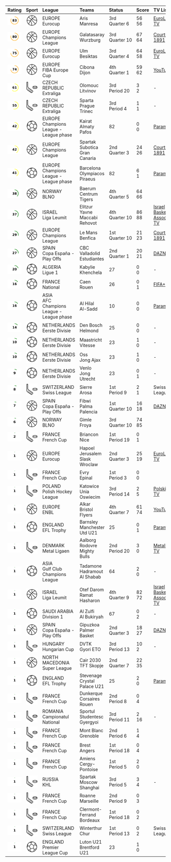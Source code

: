 | Rating                                                                                                                                 | Sport                                                                                                                | League                                      | Teams                             | Status         | Score    | TV Listing                                                                                                |
|:---------------------------------------------------------------------------------------------------------------------------------------|:---------------------------------------------------------------------------------------------------------------------|:--------------------------------------------|:----------------------------------|:---------------|:---------|:----------------------------------------------------------------------------------------------------------|
| <img src="https://raw.githubusercontent.com/BlakeDuncan25/Donut-SVG-Ratings/bac4e4a278175106499642192132b1786a9aec38/83.svg" alt="83"> | <img src="https://raw.githubusercontent.com/BlakeDuncan25/Donut-SVG-Ratings/master/basketball.png" alt="Basketball"> | EUROPE<br>Eurocup                           | Aris<br>Manresa                   | 3rd Quarter 6  | 56<br>56 | <a href="https://tv.euroleague.net/">EuroLeague TV</a>                                                    |
| <img src="https://raw.githubusercontent.com/BlakeDuncan25/Donut-SVG-Ratings/bac4e4a278175106499642192132b1786a9aec38/80.svg" alt="80"> | <img src="https://raw.githubusercontent.com/BlakeDuncan25/Donut-SVG-Ratings/master/basketball.png" alt="Basketball"> | EUROPE<br>Champions League                  | Galatasaray<br>Wurzburg           | 3rd Quarter 10 | 67<br>64 | <a href="https://www.dazn.com/en-US/competition/Competition:dqu2u44uhtdj7qai48q72box5">Courtside 1891</a> |
| <img src="https://raw.githubusercontent.com/BlakeDuncan25/Donut-SVG-Ratings/bac4e4a278175106499642192132b1786a9aec38/75.svg" alt="75"> | <img src="https://raw.githubusercontent.com/BlakeDuncan25/Donut-SVG-Ratings/master/basketball.png" alt="Basketball"> | EUROPE<br>Eurocup                           | Ulm<br>Besiktas                   | 3rd Quarter 4  | 64<br>58 | <a href="https://tv.euroleague.net/">EuroLeague TV</a>                                                    |
| <img src="https://raw.githubusercontent.com/BlakeDuncan25/Donut-SVG-Ratings/bac4e4a278175106499642192132b1786a9aec38/74.svg" alt="74"> | <img src="https://raw.githubusercontent.com/BlakeDuncan25/Donut-SVG-Ratings/master/basketball.png" alt="Basketball"> | EUROPE<br>FIBA Europe Cup                   | Cibona<br>Dijon                   | 4th Quarter 1  | 59<br>62 | <a href="https://www.youtube.com/@FIBA/streams">YouTube</a>                                               |
| <img src="https://raw.githubusercontent.com/BlakeDuncan25/Donut-SVG-Ratings/bac4e4a278175106499642192132b1786a9aec38/61.svg" alt="61"> | <img src="https://raw.githubusercontent.com/BlakeDuncan25/Donut-SVG-Ratings/master/hockey.png" alt="Ice Hockey">     | CZECH REPUBLIC<br>Extraliga                 | Olomouc<br>Litvinov               | 3rd Period 20  | 3<br>2   | -                                                                                                         |
| <img src="https://raw.githubusercontent.com/BlakeDuncan25/Donut-SVG-Ratings/bac4e4a278175106499642192132b1786a9aec38/55.svg" alt="55"> | <img src="https://raw.githubusercontent.com/BlakeDuncan25/Donut-SVG-Ratings/master/hockey.png" alt="Ice Hockey">     | CZECH REPUBLIC<br>Extraliga                 | Sparta Prague<br>Trinec           | 3rd Period 4   | 1<br>1   | -                                                                                                         |
| <img src="https://raw.githubusercontent.com/BlakeDuncan25/Donut-SVG-Ratings/bac4e4a278175106499642192132b1786a9aec38/42.svg" alt="42"> | <img src="https://raw.githubusercontent.com/BlakeDuncan25/Donut-SVG-Ratings/master/soccer.png" alt="Soccer">         | EUROPE<br>Champions League - League phase   | Kairat Almaty<br>Pafos            | 82             | 0<br>0   | <a href="https://www.paramountplus.com/shows/uefa-champions-league/">Paramount+</a>                       |
| <img src="https://raw.githubusercontent.com/BlakeDuncan25/Donut-SVG-Ratings/bac4e4a278175106499642192132b1786a9aec38/42.svg" alt="42"> | <img src="https://raw.githubusercontent.com/BlakeDuncan25/Donut-SVG-Ratings/master/basketball.png" alt="Basketball"> | EUROPE<br>Champions League                  | Spartak Subotica<br>Gran Canaria  | 2nd Quarter 3  | 24<br>26 | <a href="https://www.dazn.com/en-US/competition/Competition:dqu2u44uhtdj7qai48q72box5">Courtside 1891</a> |
| <img src="https://raw.githubusercontent.com/BlakeDuncan25/Donut-SVG-Ratings/bac4e4a278175106499642192132b1786a9aec38/41.svg" alt="41"> | <img src="https://raw.githubusercontent.com/BlakeDuncan25/Donut-SVG-Ratings/master/soccer.png" alt="Soccer">         | EUROPE<br>Champions League - League phase   | Barcelona<br>Olympiacos Piraeus   | 82             | 6<br>1   | <a href="https://www.paramountplus.com/shows/uefa-champions-league/">Paramount+</a>                       |
| <img src="https://raw.githubusercontent.com/BlakeDuncan25/Donut-SVG-Ratings/bac4e4a278175106499642192132b1786a9aec38/38.svg" alt="38"> | <img src="https://raw.githubusercontent.com/BlakeDuncan25/Donut-SVG-Ratings/master/basketball.png" alt="Basketball"> | NORWAY<br>BLNO                              | Baerum<br>Centrum Tigers          | 4th Quarter 5  | 64<br>66 | <a href="#N/A"></a>                                                                                       |
| <img src="https://raw.githubusercontent.com/BlakeDuncan25/Donut-SVG-Ratings/bac4e4a278175106499642192132b1786a9aec38/37.svg" alt="37"> | <img src="https://raw.githubusercontent.com/BlakeDuncan25/Donut-SVG-Ratings/master/basketball.png" alt="Basketball"> | ISRAEL<br>Liga Leumit                       | Elitzur Yavne<br>Maccabi Rehovot  | 4th Quarter 10 | 86<br>88 | <a href="https://tv.ibasketball.co.il/">Israel Basketball Association TV</a>                              |
| <img src="https://raw.githubusercontent.com/BlakeDuncan25/Donut-SVG-Ratings/bac4e4a278175106499642192132b1786a9aec38/29.svg" alt="29"> | <img src="https://raw.githubusercontent.com/BlakeDuncan25/Donut-SVG-Ratings/master/basketball.png" alt="Basketball"> | EUROPE<br>Champions League                  | Le Mans<br>Benfica                | 1st Quarter 10 | 21<br>23 | <a href="https://www.dazn.com/en-US/competition/Competition:dqu2u44uhtdj7qai48q72box5">Courtside 1891</a> |
| <img src="https://raw.githubusercontent.com/BlakeDuncan25/Donut-SVG-Ratings/bac4e4a278175106499642192132b1786a9aec38/27.svg" alt="27"> | <img src="https://raw.githubusercontent.com/BlakeDuncan25/Donut-SVG-Ratings/master/basketball.png" alt="Basketball"> | SPAIN<br>Copa España - Play Offs            | CBC Valladolid<br>Estudiantes     | 2nd Quarter 1  | 20<br>21 | <a href="https://www.dazn.com/en-US/sport/Sport:ayp4nebmprfbvzdsisazcw74y">DAZN</a>                       |
| <img src="https://raw.githubusercontent.com/BlakeDuncan25/Donut-SVG-Ratings/bac4e4a278175106499642192132b1786a9aec38/20.svg" alt="20"> | <img src="https://raw.githubusercontent.com/BlakeDuncan25/Donut-SVG-Ratings/master/soccer.png" alt="Soccer">         | ALGERIA<br>Ligue 1                          | Kabylie<br>Khenchela              | 27             | 0<br>0   | -                                                                                                         |
| <img src="https://raw.githubusercontent.com/BlakeDuncan25/Donut-SVG-Ratings/bac4e4a278175106499642192132b1786a9aec38/16.svg" alt="16"> | <img src="https://raw.githubusercontent.com/BlakeDuncan25/Donut-SVG-Ratings/master/soccer.png" alt="Soccer">         | FRANCE<br>National                          | Caen<br>Rouen                     | 26             | 0<br>1   | <a href="https://www.plus.fifa.com/en/">FIFA+</a>                                                         |
| <img src="https://raw.githubusercontent.com/BlakeDuncan25/Donut-SVG-Ratings/bac4e4a278175106499642192132b1786a9aec38/16.svg" alt="16"> | <img src="https://raw.githubusercontent.com/BlakeDuncan25/Donut-SVG-Ratings/master/soccer.png" alt="Soccer">         | ASIA<br>AFC Champions League - League phase | Al Hilal<br>Al-Sadd               | 10             | 0<br>0   | <a href="https://www.paramountplus.com/shows/afc-champions-league/">Paramount+</a>                        |
| <img src="https://raw.githubusercontent.com/BlakeDuncan25/Donut-SVG-Ratings/bac4e4a278175106499642192132b1786a9aec38/14.svg" alt="14"> | <img src="https://raw.githubusercontent.com/BlakeDuncan25/Donut-SVG-Ratings/master/soccer.png" alt="Soccer">         | NETHERLANDS<br>Eerste Divisie               | Den Bosch<br>Helmond              | 25             | 0<br>0   | -                                                                                                         |
| <img src="https://raw.githubusercontent.com/BlakeDuncan25/Donut-SVG-Ratings/bac4e4a278175106499642192132b1786a9aec38/10.svg" alt="10"> | <img src="https://raw.githubusercontent.com/BlakeDuncan25/Donut-SVG-Ratings/master/soccer.png" alt="Soccer">         | NETHERLANDS<br>Eerste Divisie               | Maastricht<br>Vitesse             | 23             | 1<br>0   | -                                                                                                         |
| <img src="https://raw.githubusercontent.com/BlakeDuncan25/Donut-SVG-Ratings/bac4e4a278175106499642192132b1786a9aec38/10.svg" alt="10"> | <img src="https://raw.githubusercontent.com/BlakeDuncan25/Donut-SVG-Ratings/master/soccer.png" alt="Soccer">         | NETHERLANDS<br>Eerste Divisie               | Oss<br>Jong Ajax                  | 23             | 1<br>0   | -                                                                                                         |
| <img src="https://raw.githubusercontent.com/BlakeDuncan25/Donut-SVG-Ratings/bac4e4a278175106499642192132b1786a9aec38/9.svg" alt="9">   | <img src="https://raw.githubusercontent.com/BlakeDuncan25/Donut-SVG-Ratings/master/soccer.png" alt="Soccer">         | NETHERLANDS<br>Eerste Divisie               | Venlo<br>Jong Utrecht             | 23             | 0<br>1   | -                                                                                                         |
| <img src="https://raw.githubusercontent.com/BlakeDuncan25/Donut-SVG-Ratings/bac4e4a278175106499642192132b1786a9aec38/8.svg" alt="8">   | <img src="https://raw.githubusercontent.com/BlakeDuncan25/Donut-SVG-Ratings/master/hockey.png" alt="Ice Hockey">     | SWITZERLAND<br>Swiss League                 | Sierre<br>Arosa                   | 1st Period 9   | 2<br>1   | Swiss League TV                                                                                           |
| <img src="https://raw.githubusercontent.com/BlakeDuncan25/Donut-SVG-Ratings/bac4e4a278175106499642192132b1786a9aec38/7.svg" alt="7">   | <img src="https://raw.githubusercontent.com/BlakeDuncan25/Donut-SVG-Ratings/master/basketball.png" alt="Basketball"> | SPAIN<br>Copa España - Play Offs            | Fibwi Palma<br>Palencia           | 1st Quarter 10 | 16<br>18 | <a href="https://www.dazn.com/en-US/sport/Sport:ayp4nebmprfbvzdsisazcw74y">DAZN</a>                       |
| <img src="https://raw.githubusercontent.com/BlakeDuncan25/Donut-SVG-Ratings/bac4e4a278175106499642192132b1786a9aec38/6.svg" alt="6">   | <img src="https://raw.githubusercontent.com/BlakeDuncan25/Donut-SVG-Ratings/master/basketball.png" alt="Basketball"> | NORWAY<br>BLNO                              | Gimle<br>Froya                    | 3rd Quarter 10 | 74<br>85 | <a href="#N/A"></a>                                                                                       |
| <img src="https://raw.githubusercontent.com/BlakeDuncan25/Donut-SVG-Ratings/bac4e4a278175106499642192132b1786a9aec38/2.svg" alt="2">   | <img src="https://raw.githubusercontent.com/BlakeDuncan25/Donut-SVG-Ratings/master/hockey.png" alt="Ice Hockey">     | FRANCE<br>French Cup                        | Briancon<br>Nice                  | 1st Period 19  | 0<br>1   | <a href="#N/A"></a>                                                                                       |
| <img src="https://raw.githubusercontent.com/BlakeDuncan25/Donut-SVG-Ratings/bac4e4a278175106499642192132b1786a9aec38/1.svg" alt="1">   | <img src="https://raw.githubusercontent.com/BlakeDuncan25/Donut-SVG-Ratings/master/basketball.png" alt="Basketball"> | EUROPE<br>Eurocup                           | Hapoel Jerusalem<br>Slask Wroclaw | 2nd Quarter 3  | 25<br>19 | <a href="https://tv.euroleague.net/">EuroLeague TV</a>                                                    |
| <img src="https://raw.githubusercontent.com/BlakeDuncan25/Donut-SVG-Ratings/bac4e4a278175106499642192132b1786a9aec38/1.svg" alt="1">   | <img src="https://raw.githubusercontent.com/BlakeDuncan25/Donut-SVG-Ratings/master/hockey.png" alt="Ice Hockey">     | FRANCE<br>French Cup                        | Evry<br>Epinal                    | 1st Period 3   | 0<br>0   | <a href="#N/A"></a>                                                                                       |
| <img src="https://raw.githubusercontent.com/BlakeDuncan25/Donut-SVG-Ratings/bac4e4a278175106499642192132b1786a9aec38/1.svg" alt="1">   | <img src="https://raw.githubusercontent.com/BlakeDuncan25/Donut-SVG-Ratings/master/hockey.png" alt="Ice Hockey">     | POLAND<br>Polish Hockey League              | Katowice<br>Unia Oswiecim         | 3rd Period 14  | 2<br>5   | <a href="https://polskihokej.tv/">Polski Hokej TV</a>                                                     |
| <img src="https://raw.githubusercontent.com/BlakeDuncan25/Donut-SVG-Ratings/bac4e4a278175106499642192132b1786a9aec38/1.svg" alt="1">   | <img src="https://raw.githubusercontent.com/BlakeDuncan25/Donut-SVG-Ratings/master/basketball.png" alt="Basketball"> | EUROPE<br>ENBL                              | Alkar<br>Bristol Flyers           | 4th Quarter 7  | 61<br>74 | <a href="https://www.youtube.com/@ENBLeague/streams">YouTube</a>                                          |
| <img src="https://raw.githubusercontent.com/BlakeDuncan25/Donut-SVG-Ratings/bac4e4a278175106499642192132b1786a9aec38/1.svg" alt="1">   | <img src="https://raw.githubusercontent.com/BlakeDuncan25/Donut-SVG-Ratings/master/soccer.png" alt="Soccer">         | ENGLAND<br>EFL Trophy                       | Barnsley<br>Manchester Utd U21    | 25             | 0<br>1   | <a href="https://www.paramountplus.com/shows/english-football-league/">Paramount+</a>                     |
| <img src="https://raw.githubusercontent.com/BlakeDuncan25/Donut-SVG-Ratings/bac4e4a278175106499642192132b1786a9aec38/1.svg" alt="1">   | <img src="https://raw.githubusercontent.com/BlakeDuncan25/Donut-SVG-Ratings/master/hockey.png" alt="Ice Hockey">     | DENMARK<br>Metal Ligaen                     | Aalborg<br>Rodovre Mighty Bulls   | 2nd Period 20  | 3<br>0   | <a href="https://www.metalligaen.tv/da/home">MetalLigaen TV</a>                                           |
| <img src="https://raw.githubusercontent.com/BlakeDuncan25/Donut-SVG-Ratings/bac4e4a278175106499642192132b1786a9aec38/1.svg" alt="1">   | <img src="https://raw.githubusercontent.com/BlakeDuncan25/Donut-SVG-Ratings/master/soccer.png" alt="Soccer">         | ASIA<br>Gulf Club Champions League          | Tadamone Hadramout<br>Al Shabab   | 64             | 2<br>0   | -                                                                                                         |
| <img src="https://raw.githubusercontent.com/BlakeDuncan25/Donut-SVG-Ratings/bac4e4a278175106499642192132b1786a9aec38/1.svg" alt="1">   | <img src="https://raw.githubusercontent.com/BlakeDuncan25/Donut-SVG-Ratings/master/basketball.png" alt="Basketball"> | ISRAEL<br>Liga Leumit                       | Otef Darom<br>Ramat Hasharon      | 4th Quarter 9  | 82<br>72 | <a href="https://tv.ibasketball.co.il/">Israel Basketball Association TV</a>                              |
| <img src="https://raw.githubusercontent.com/BlakeDuncan25/Donut-SVG-Ratings/bac4e4a278175106499642192132b1786a9aec38/1.svg" alt="1">   | <img src="https://raw.githubusercontent.com/BlakeDuncan25/Donut-SVG-Ratings/master/soccer.png" alt="Soccer">         | SAUDI ARABIA<br>Division 1                  | Al Zulfi<br>Al Bukiryah           | 67             | 0<br>2   | -                                                                                                         |
| <img src="https://raw.githubusercontent.com/BlakeDuncan25/Donut-SVG-Ratings/bac4e4a278175106499642192132b1786a9aec38/1.svg" alt="1">   | <img src="https://raw.githubusercontent.com/BlakeDuncan25/Donut-SVG-Ratings/master/basketball.png" alt="Basketball"> | SPAIN<br>Copa España - Play Offs            | Gipuzkoa<br>Palmer Basket         | 2nd Quarter 3  | 18<br>27 | <a href="https://www.dazn.com/en-US/sport/Sport:ayp4nebmprfbvzdsisazcw74y">DAZN</a>                       |
| <img src="https://raw.githubusercontent.com/BlakeDuncan25/Donut-SVG-Ratings/bac4e4a278175106499642192132b1786a9aec38/1.svg" alt="1">   | <img src="https://raw.githubusercontent.com/BlakeDuncan25/Donut-SVG-Ratings/master/hockey.png" alt="Ice Hockey">     | HUNGARY<br>Hungarian Cup                    | DVTK<br>Gyori ETO                 | 3rd Period 13  | 10<br>2  | -                                                                                                         |
| <img src="https://raw.githubusercontent.com/BlakeDuncan25/Donut-SVG-Ratings/bac4e4a278175106499642192132b1786a9aec38/1.svg" alt="1">   | <img src="https://raw.githubusercontent.com/BlakeDuncan25/Donut-SVG-Ratings/master/basketball.png" alt="Basketball"> | NORTH MACEDONIA<br>Super League             | Cair 2030<br>TFT Skopje           | 2nd Quarter 7  | 22<br>35 | <a href="#N/A"></a>                                                                                       |
| <img src="https://raw.githubusercontent.com/BlakeDuncan25/Donut-SVG-Ratings/bac4e4a278175106499642192132b1786a9aec38/1.svg" alt="1">   | <img src="https://raw.githubusercontent.com/BlakeDuncan25/Donut-SVG-Ratings/master/soccer.png" alt="Soccer">         | ENGLAND<br>EFL Trophy                       | Stevenage<br>Crystal Palace U21   | 25             | 2<br>0   | <a href="https://www.paramountplus.com/shows/english-football-league/">Paramount+</a>                     |
| <img src="https://raw.githubusercontent.com/BlakeDuncan25/Donut-SVG-Ratings/bac4e4a278175106499642192132b1786a9aec38/1.svg" alt="1">   | <img src="https://raw.githubusercontent.com/BlakeDuncan25/Donut-SVG-Ratings/master/hockey.png" alt="Ice Hockey">     | FRANCE<br>French Cup                        | Dunkerque Corsaires<br>Rouen      | 2nd Period 8   | 0<br>4   | <a href="#N/A"></a>                                                                                       |
| <img src="https://raw.githubusercontent.com/BlakeDuncan25/Donut-SVG-Ratings/bac4e4a278175106499642192132b1786a9aec38/1.svg" alt="1">   | <img src="https://raw.githubusercontent.com/BlakeDuncan25/Donut-SVG-Ratings/master/hockey.png" alt="Ice Hockey">     | ROMANIA<br>Campionatul National             | Sportul Studentesc<br>Gyergyoi    | 3rd Period 11  | 2<br>16  | -                                                                                                         |
| <img src="https://raw.githubusercontent.com/BlakeDuncan25/Donut-SVG-Ratings/bac4e4a278175106499642192132b1786a9aec38/1.svg" alt="1">   | <img src="https://raw.githubusercontent.com/BlakeDuncan25/Donut-SVG-Ratings/master/hockey.png" alt="Ice Hockey">     | FRANCE<br>French Cup                        | Mont Blanc<br>Grenoble            | 2nd Period 6   | 1<br>4   | <a href="#N/A"></a>                                                                                       |
| <img src="https://raw.githubusercontent.com/BlakeDuncan25/Donut-SVG-Ratings/bac4e4a278175106499642192132b1786a9aec38/1.svg" alt="1">   | <img src="https://raw.githubusercontent.com/BlakeDuncan25/Donut-SVG-Ratings/master/hockey.png" alt="Ice Hockey">     | FRANCE<br>French Cup                        | Brest<br>Angers                   | 1st Period 18  | 0<br>4   | <a href="#N/A"></a>                                                                                       |
| <img src="https://raw.githubusercontent.com/BlakeDuncan25/Donut-SVG-Ratings/bac4e4a278175106499642192132b1786a9aec38/1.svg" alt="1">   | <img src="https://raw.githubusercontent.com/BlakeDuncan25/Donut-SVG-Ratings/master/hockey.png" alt="Ice Hockey">     | FRANCE<br>French Cup                        | Amiens<br>Cergy-Pontoise          | 1st Period 5   | 2<br>0   | <a href="#N/A"></a>                                                                                       |
| <img src="https://raw.githubusercontent.com/BlakeDuncan25/Donut-SVG-Ratings/bac4e4a278175106499642192132b1786a9aec38/1.svg" alt="1">   | <img src="https://raw.githubusercontent.com/BlakeDuncan25/Donut-SVG-Ratings/master/hockey.png" alt="Ice Hockey">     | RUSSIA<br>KHL                               | Spartak Moscow<br>Shanghai        | 3rd Period 5   | 3<br>4   | -                                                                                                         |
| <img src="https://raw.githubusercontent.com/BlakeDuncan25/Donut-SVG-Ratings/bac4e4a278175106499642192132b1786a9aec38/1.svg" alt="1">   | <img src="https://raw.githubusercontent.com/BlakeDuncan25/Donut-SVG-Ratings/master/hockey.png" alt="Ice Hockey">     | FRANCE<br>French Cup                        | Roanne<br>Marseille               | 2nd Period 9   | 0<br>3   | <a href="#N/A"></a>                                                                                       |
| <img src="https://raw.githubusercontent.com/BlakeDuncan25/Donut-SVG-Ratings/bac4e4a278175106499642192132b1786a9aec38/1.svg" alt="1">   | <img src="https://raw.githubusercontent.com/BlakeDuncan25/Donut-SVG-Ratings/master/hockey.png" alt="Ice Hockey">     | FRANCE<br>French Cup                        | Clermont-Ferrand<br>Bordeaux      | 1st Period 18  | 0<br>2   | <a href="#N/A"></a>                                                                                       |
| <img src="https://raw.githubusercontent.com/BlakeDuncan25/Donut-SVG-Ratings/bac4e4a278175106499642192132b1786a9aec38/1.svg" alt="1">   | <img src="https://raw.githubusercontent.com/BlakeDuncan25/Donut-SVG-Ratings/master/hockey.png" alt="Ice Hockey">     | SWITZERLAND<br>Swiss League                 | Winterthur<br>Chur                | 1st Period 13  | 0<br>2   | Swiss League TV                                                                                           |
| <img src="https://raw.githubusercontent.com/BlakeDuncan25/Donut-SVG-Ratings/bac4e4a278175106499642192132b1786a9aec38/1.svg" alt="1">   | <img src="https://raw.githubusercontent.com/BlakeDuncan25/Donut-SVG-Ratings/master/soccer.png" alt="Soccer">         | ENGLAND<br>Premier League Cup               | Luton U21<br>Brentford U21        | 23             | 1<br>0   | <a href="#N/A"></a>                                                                                       |